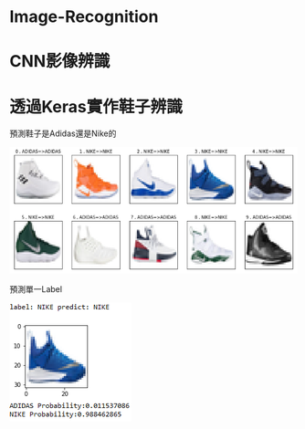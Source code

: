 # Image-Recognition
# CNN影像辨識
# 透過Keras實作鞋子辨識

預測鞋子是Adidas還是Nike的

![image](https://github.com/YuXiangWa/Image-Recognition/blob/master/Result.png)

預測單一Label

![image](https://github.com/YuXiangWa/Image-Recognition/blob/master/single_Result.PNG)

